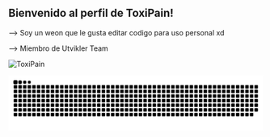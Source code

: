 ## Bienvenido al perfil de ToxiPain!
--> Soy un weon que le gusta editar codigo para uso personal xd

--> Miembro de Utvikler Team

<img src="https://github-readme-stats.vercel.app/api/top-langs?username=ToxiPain&show_icons=true&locale=en&layout=compact&line_height=20&title_color=007BFF&icon_color=007BFF&text_color=D3D3D3&bg_color=0,000000,130F40" width="290" alt="ToxiPain"/> <p align="center"> 
 <img src="https://github.com/Platane/snk/raw/output/github-contribution-grid-snake.svg" alt="nz" width="700"/> 
 </p>
